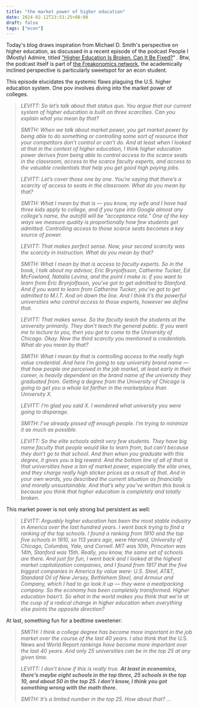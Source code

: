 ```yaml
---
title: "the market power of higher education"
date: 2024-02-12T23:53:25+08:00
draft: false
tags: ["econ"]
---
```


Today's blog draws inspiration from Michael D. Smith's perspective on higher education, as discussed in a recent episode of the podcast People I (Mostly) Admire, titled ["Higher Education Is Broken. Can It Be Fixed?](https://freakonomics.com/podcast/higher-education-is-broken-can-it-be-fixed/)" . Btw, the podcast itself is part of [the Freakonomics network](https://freakonomics.com/), the academically inclined perspective is particularly sweetspot for an econ student.

This episode elucidates the systemic flaws plaguing the U.S. higher education system. One pov involves diving into the market power of colleges. 

> *LEVITT: So let’s talk about that status quo. You argue that our current system of higher education is built on three scarcities. Can you explain what you mean by that?*
>
> *SMITH: When we talk about market power, you get market power by being able to do something or controlling some sort of resource that your competitors don’t control or can’t do. And at least when I looked at that in the context of higher education, I think higher education power derives from being able to control access to the scarce seats in the classroom, access to the scarce faculty experts, and access to the valuable credentials that help you get good high paying jobs.*
>
> *LEVITT: Let’s cover those one by one. You’re saying that there’s a scarcity of access to seats in the classroom. What do you mean by that?*
>
> *SMITH: What I mean by that is — you know, my wife and I have had three kids apply to college, and if you type into Google almost any college’s name, the autofill will be “acceptance rate.” One of the key ways we measure quality is proportionally how few students get admitted. Controlling access to those scarce seats becomes a key source of power.*
>
> *LEVITT: That makes perfect sense. Now, your second scarcity was the scarcity in instruction. What do you mean by that?*
>
> *SMITH: What I mean by that is access to faculty experts. So in the book, I talk about my advisor, Eric Brynjolfsson, Catherine Tucker, Ed McFowland, Natalia Levina, and the point I make is: if you want to learn from Eric Brynjolfsson, you’ve got to get admitted to Stanford. And if you want to learn from Catherine Tucker, you’ve got to get admitted to M.I.T. And on down the line. And I think it’s the powerful universities who control access to those experts, however we define that.*
>
> *LEVITT: That makes sense. So the faculty teach the students at the university primarily. They don’t teach the general public. If you want me to lecture to you, then you got to come to the University of Chicago. Okay. Now the third scarcity you mentioned is credentials. What do you mean by that?*
>
> *SMITH: What I mean by that is controlling access to the really high value credential. And here I’m going to say university brand name — that how people are perceived in the job market, at least early in their career, is heavily dependent on the brand name of the university they graduated from. Getting a degree from the University of Chicago is going to get you a whole lot farther in the marketplace than University X.*
>
> *LEVITT: I’m glad you said X. I wondered what university you were going to disparage.*
>
> *SMITH: I’ve already pissed off enough people. I’m trying to minimize it as much as possible.*
>
> *LEVITT: So the elite schools admit very few students. They have big name faculty that people would like to learn from, but can’t because they don’t go to that school. And then when you graduate with this degree, it gives you a big reward. And the bottom line of all of that is that universities have a ton of market power, especially the elite ones, and they charge really high sticker prices as a result of that. And in your own words, you described the current situation as financially and morally unsustainable. And that’s why you’ve written this book is because you think that higher education is completely and totally broken.*

This market power is not only strong but persistent as well:

> *LEVITT: Arguably higher education has been the most stable industry in America over the last hundred years. I went back trying to find a ranking of the top schools. I found a ranking from 1910 and the top five schools in 1910, so 113 years ago, were Harvard, University of Chicago, Columbia, Yale, and Cornell. MIT was 10th, Princeton was 14th, Stanford was 15th. Really, you know, the same set of schools are there. And just for fun, I went back and I looked at the highest market capitalization companies, and I found from 1917 that the five biggest companies in America by value were: U.S. Steel, AT&T, Standard Oil of New Jersey, Bethlehem Steel, and Armour and Company, which I had to go look it up — they were a meatpacking company. So the economy has been completely transformed. Higher education hasn’t. So what in the world makes you think that we’re at the cusp of a radical change in higher education when everything else points the opposite direction?*

At last, something fun for a bedtime sweetener:

> *SMITH: I think a college degree has become more important in the job market over the course of the last 40 years. I also think that the* U.S. News and World Report *rankings have become more important over the last 40 years. And only 25 universities can be in the top 25 at any given time.*
>
> *LEVITT: I don’t know if this is really true. **At least in economics, there’s maybe eight schools in the top three, 25 schools in the top 10, and about 50 in the top 25. I don’t know, I think you got something wrong with the math there.***
>
> *SMITH: It’s a limited number in the top 25. How about that?* ...
